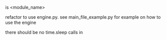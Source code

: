 <target> is <module_name>

refactor <target> to use engine.py. see main_file_example.py for example on how to use the engine

there should be no time.sleep calls in <target>